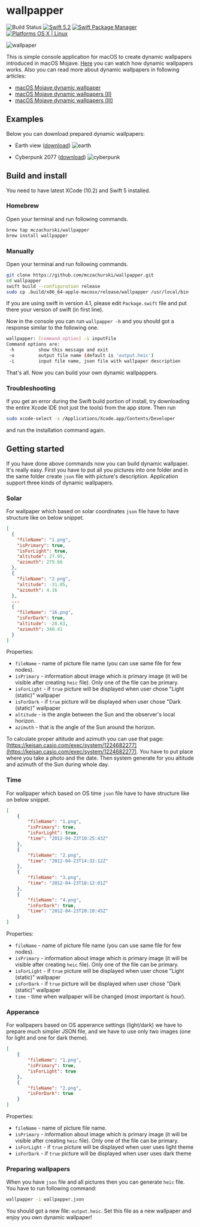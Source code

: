 # wallpapper

![Build Status](https://github.com/mczachurski/wallpapper/workflows/Build/badge.svg)
[![Swift 5.2](https://img.shields.io/badge/Swift-5.2-orange.svg?style=flat)](ttps://developer.apple.com/swift/)
[![Swift Package Manager](https://img.shields.io/badge/SPM-compatible-4BC51D.svg?style=flat)](https://swift.org/package-manager/)
[![Platforms OS X | Linux](https://img.shields.io/badge/Platforms-macOS%20-lightgray.svg?style=flat)](https://developer.apple.com/swift/)

![wallpaper](Images/wallpaper.png)

This is simple console application for macOS to create dynamic wallpapers introduced in macOS Mojave. [Here](https://www.youtube.com/watch?v=TVqfPzdsbzY) you can watch how dynamic wallpapers works. Also you can read more about dynamic wallpapers in following articles:

- [macOS Mojave dynamic wallpaper](https://itnext.io/macos-mojave-dynamic-wallpaper-fd26b0698223)
- [macOS Mojave dynamic wallpapers (II)](https://itnext.io/macos-mojave-dynamic-wallpapers-ii-f8b1e55c82f)
- [macOS Mojave dynamic wallpapers (III)](https://itnext.io/macos-mojave-wallpaper-iii-c747c30935c4)

## Examples

Below you can download prepared dynamic wallpapers:

- Earth view ([download](https://www.dropbox.com/s/kd2g59qswchsd0v/Earth%20View.heic?dl=0))
![earth](Images/earth-01.gif)

- Cyberpunk 2077 ([download](https://www.dropbox.com/s/54iupz5kmveh61j/cyberpunk-01.heic?dl=0))
![cyberpunk](Images/cyberpunk-01.gif)

## Build and install

You need to have latest XCode (10.2) and Swift 5 installed.

### Homebrew

Open your terminal and run following commands.

```bash
brew tap mczachurski/wallpapper
brew install wallpapper
```

### Manually

Open your terminal and run following commands.

```bash
git clone https://github.com/mczachurski/wallpapper.git
cd wallpapper
swift build --configuration release
sudo cp .build/x86_64-apple-macosx/release/wallpapper /usr/local/bin
```

If you are using swift in version 4.1, please edit `Package.swift` file and put there your version of swift (in first line).

Now in the console you can run `wallpapper -h` and you should got a response similar to the following one.

```bash
wallpapper: [command_option] -i inputFile
Command options are:
 -h			show this message and exit
 -o			output file name (default is 'output.heic')
 -i			input file name, json file with wallpaper description
```

That's all. Now you can build your own dynamic wallpappers.

### Troubleshooting

If you get an error during the Swift build portion of install, try downloading the entire Xcode IDE (not just the tools) from the app store. Then run 

```bash
sudo xcode-select -s /Applications/Xcode.app/Contents/Developer 
```

and run the installation command again.

## Getting started

If you have done above commands now you can build dynamic wallpaper. It's really easy. First you have to put all you pictures into one folder and in the same folder create `json` file with picture's description. Application support three kinds of dynamic wallpapers. 

### Solar

For wallpaper which based on solar coordinates `json` file have to have structure like on below snippet.

```json
[
  {
    "fileName": "1.png",
    "isPrimary": true,
    "isForLight": true,
    "altitude": 27.95,
    "azimuth": 279.66
  },
  {
    "fileName": "2.png",
    "altitude": -31.05,
    "azimuth": 4.16
  },
  ...
  {
    "fileName": "16.png",
    "isForDark": true,
    "altitude": -28.63,
    "azimuth": 340.41
  }
]
```

Properties:

- `fileName` - name of picture file name (you can use same file for few nodes).
- `isPrimary` - information about image which is primary image (it will be visible after creating `heic` file). Only one of the file can be primary.
- `isForLight` - if `true` picture will be displayed when user chose "Light (static)" wallpaper
- `isForDark` - if `true` picture will be displayed when user chose "Dark (static)" wallpaper
- `altitude` - is the angle between the Sun and the observer's local horizon.
- `azimuth` - that is the angle of the Sun around the horizon.

To calculate proper altitude and azimuth you can use that page: [https://keisan.casio.com/exec/system/1224682277](https://keisan.casio.com/exec/system/1224682277). You have to put place where you take a photo and the date. Then system generate for you altitude and azimuth of the Sun during whole day.

### Time

For wallpaper which based on OS time `json` file have to have structure like on below snippet.

```json
[
    {
        "fileName": "1.png",
        "isPrimary": true,
        "isForLight": true,
        "time": "2012-04-23T10:25:43Z"
    },
    {
        "fileName": "2.png",
        "time": "2012-04-23T14:32:12Z"
    },
    {
        "fileName": "3.png",
        "time": "2012-04-23T18:12:01Z"
    },
    {
        "fileName": "4.png",
        "isForDark": true,
        "time": "2012-04-23T20:10:45Z"
    }
]
```

Properties:

- `fileName` - name of picture file name (you can use same file for few nodes).
- `isPrimary` - information about image which is primary image (it will be visible after creating `heic` file). Only one of the file can be primary.
- `isForLight` - if `true` picture will be displayed when user chose "Light (static)" wallpaper
- `isForDark` - if `true` picture will be displayed when user chose "Dark (static)" wallpaper
- `time` - time when wallpaper will be changed (most important is hour).

### Apperance

For wallpapers based on OS apperance settings (light/dark) we have to prepare much simpler JSON file, and we have to use only two images (one for light and one for dark theme). 

```json
[
    {
        "fileName": "1.png",
        "isPrimary": true,
        "isForLight": true
    },
    {
        "fileName": "2.png",
        "isForDark": true
    }
]
```

Properties:

- `fileName` - name of picture file name.
- `isPrimary` - information about image which is primary image (it will be visible after creating `heic` file). Only one of the file can be primary.
- `isForLight` - if `true` picture will be displayed when user uses light theme
- `isForDark` - if `true` picture will be displayed when user uses dark theme

### Preparing wallpapers

When you have `json` file and all pictures then you can generate `heic` file. You have to run following command:

```bash
wallpapper -i wallpapper.json
```

You should got a new file: `output.heic`. Set this file as a new wallpaper and enjoy you own dynamic wallpaper! 
